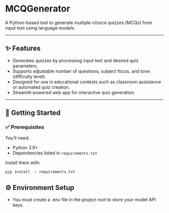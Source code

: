 # MCQGenerator

A Python-based tool to generate multiple-choice quizzes (MCQs) from input text using language models.

---

## ✨ Features

- Generates quizzes by processing input text and desired quiz parameters.  
- Supports adjustable number of questions, subject focus, and tone (difficulty level).  
- Designed for use in educational contexts such as classroom assistance or automated quiz creation.  
- Streamlit-powered web app for interactive quiz generation.  

---

## 🚀 Getting Started

### ✅ Prerequisites

You’ll need:

- Python 3.8+  
- Dependencies listed in `requirements.txt`

Install them with:

```bash
pip install -r requirements.txt
```

## ⚙️ Environment Setup

- You must create a .env file in the project root to store your model API keys.

